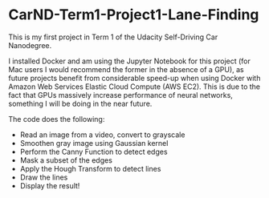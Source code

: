 # CarND-Term1-Project1-Lane-Finding

This is my first project in Term 1 of the Udacity Self-Driving Car Nanodegree.

I installed Docker and am using the Jupyter Notebook for this project (for
Mac users I would recommend the former in the absence of a GPU), as future projects
benefit from considerable speed-up when using Docker with Amazon Web Services
Elastic Cloud Compute (AWS EC2). This is due to the fact that GPUs massively
increase performance of neural networks, something I will be doing in the near future.

The code does the following:

 * Read an image from a video, convert to grayscale
 * Smoothen gray image using Gaussian kernel
 * Perform the Canny Function to detect edges
 * Mask a subset of the edges
 * Apply the Hough Transform to detect lines
 * Draw the lines
 * Display the result!

